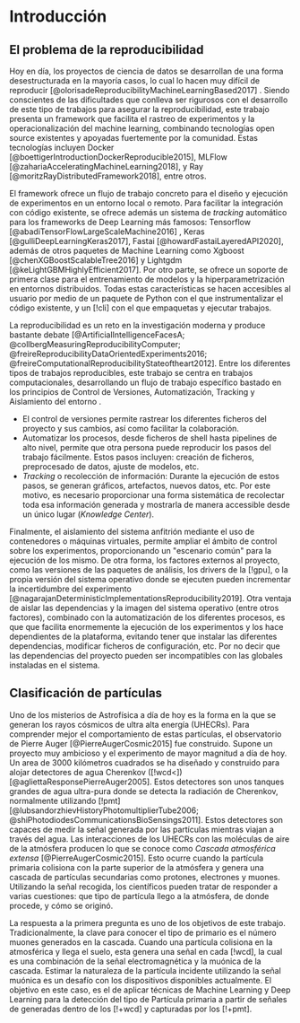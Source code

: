 # Introducción


## El problema de la reproducibilidad

Hoy en día, los proyectos de ciencia de datos se desarrollan de una forma desestructurada en la mayoría casos,
lo cual lo hacen muy difícil de reproducir [@olorisadeReproducibilityMachineLearningBased2017] . Siendo conscientes de
las dificultades que conlleva ser rigurosos con el desarrollo de este tipo de trabajos para asegurar la reproducibilidad,
este trabajo presenta un framework que facilita  el rastreo de experimentos y la operacionalización del machine learning,
combinando tecnologías open source existentes y apoyadas fuertemente por la comunidad.
Estas tecnologías incluyen Docker [@boettigerIntroductionDockerReproducible2015], MLFlow [@zahariaAcceleratingMachineLearning2018],
y Ray [@moritzRayDistributedFramework2018], entre otros.

El framework ofrece un flujo de trabajo concreto para el diseño y ejecución de experimentos en un entorno local o remoto.
Para facilitar la integración con código existente, se ofrece además un sistema de *tracking* automático para los frameworks de
Deep Learning más famosos: Tensorflow [@abadiTensorFlowLargeScaleMachine2016] , Keras [@gulliDeepLearningKeras2017], Fastai
[@howardFastaiLayeredAPI2020], además de otros paquetes de Machine Learning como Xgboost [@chenXGBoostScalableTree2016] y
Lightgdm [@keLightGBMHighlyEfficient2017]. 
Por otro parte, se ofrece un soporte de primera clase para el entrenamiento de modelos y la hiperparametrización en entornos
distribuidos. Todas estas características se hacen accesibles al usuario por medio de un paquete de Python con el que instrumentalizar
el código existente, y un [!cli] con el que empaquetas y ejecutar trabajos.

La reproducibilidad es un reto en la investigación moderna y produce bastante debate [@ArtificialIntelligenceFacesA;
@collbergMeasuringReproducibilityComputer; @freireReproducibilityDataOrientedExperiments2016; @freireComputationalReproducibilityStateoftheart2012].
Entre los diferentes tipos de trabajos reproducibles, este trabajo se centra en trabajos computacionales, desarrollando
un flujo de trabajo específico bastado en los principios de Control de Versiones, Automatización, Tracking y Aislamiento
del entorno .

- El control de versiones permite  rastrear los diferentes ficheros del proyecto y sus cambios, así como facilitar la colaboración.
- Automatizar los procesos, desde ficheros de shell hasta pipelines de alto nivel, permite que otra persona puede reproducir los pasos del trabajo
fácilmente. Estos pasos incluyen: creación de ficheros, preprocesado de datos, ajuste de modelos, etc.
- *Tracking* o recolección de información: Durante la ejecución de estos pasos, se generan gráficos, artefactos, nuevos datos, etc.
Por este motivo, es necesario proporcionar una forma sistemática de recolectar toda esa información generada y mostrarla
de manera accessible desde un único lugar (*Knowledge Center*).

Finalmente, el aislamiento del sistema anfitrión mediante el uso de contenedores o máquinas virtuales, permite ampliar el ámbito de control
sobre los experimentos, proporcionando un "escenario común" para la ejecución de los mismo. De otra forma,
los factores externos al proyecto, como las versiones de las paquetes de análisis, los drivers de la [!gpu], o
la propia versión del sistema operativo donde se ejecuten pueden incrementar la incertidumbre del experimento [@nagarajanDeterministicImplementationsReproducibility2019].
Otra ventaja de aislar las dependencias y la imagen del sistema operativo (entre otros factores), combinado con la automatización
 de los diferentes procesos, es que que facilita enormemente la ejecución de los experimentos y los hace dependientes de la
 plataforma, evitando tener que instalar las diferentes dependencias, modificar ficheros de configuración, etc. Por no decir
 que las dependencias del proyecto pueden ser incompatibles con las globales instaladas en el sistema.


## Clasificación de partículas

Uno de los misterios de Astrofísica a día de hoy es la forma en la que se generan los rayos cósmicos de ultra alta energía (UHECRs).
Para comprender mejor el comportamiento de estas partículas, el observatorio de Pierre Auger [@PierreAugerCosmic2015] fue construido.
Supone un proyecto muy ambicioso y el experimento de mayor magnitud a día de hoy.
Un area de 3000 kilómetros cuadrados se ha diseñado y construido para alojar detectores de agua Cherenkov ([!wcd<]) [@agliettaResponsePierreAuger2005].
Estos detectores son unos tanques grandes de agua ultra-pura donde se detecta la radiación de Cherenkov, normalmente
utilizando [!pmt] [@lubsandorzhievHistoryPhotomultiplierTube2006; @shiPhotodiodesCommunicationsBioSensings2011].
Estos detectores son capaces de medir la señal generada por
las partículas mientras viajan a través del agua. Las interacciones de los UHECRs con las moléculas de aire de la
atmósfera producen lo que se conoce como *Cascada atmosférica extensa* [@PierreAugerCosmic2015]. Esto ocurre cuando la partícula primaria colisiona
con la parte superior de la atmósfera y genera una cascada de partículas secundarias como protones, electrones y muones.
Utilizando la señal recogida, los científicos pueden tratar de responder a varias cuestiones: que tipo de partícula llego
a la atmósfera, de donde procede, y cómo se originó.

La respuesta a la primera pregunta es uno de los objetivos de este trabajo. Tradicionalmente, la clave para
conocer el tipo de primario es el número muones generados en la cascada. Cuando una partícula
colisiona en la atmosférica y llega el suelo, esta genera una señal en cada [!wcd], la cual es una
combinación de la señal electromagnética y la muónica de la cascada. Estimar la naturaleza de la partícula
incidente utilizando la señal muónica es un desafío con los dispositivos disponibles actualmente. El objetivo
en este caso, es el de aplicar técnicas de Machine Learning y Deep Learning para la detección del tipo de Partícula
primaria a partir de señales de generadas dentro de los [!+wcd] y capturadas por los [!+pmt].
